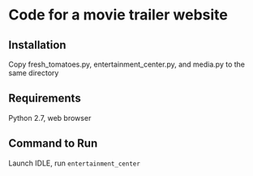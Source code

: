 # Code for a movie trailer website

## Installation

Copy fresh_tomatoes.py, entertainment_center.py, and media.py to the same directory

## Requirements

Python 2.7, web browser

## Command to Run 

Launch IDLE, run `entertainment_center`